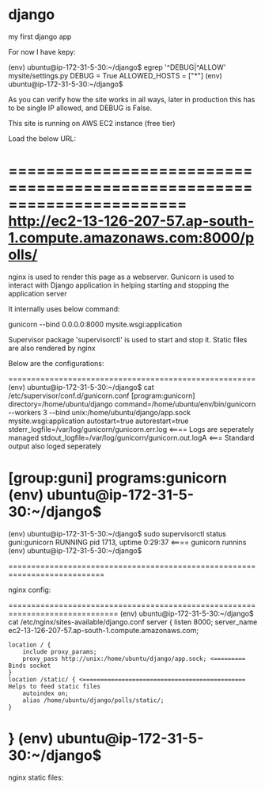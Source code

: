 # django
my first django app

For now I have kepy:

(env) ubuntu@ip-172-31-5-30:~/django$ egrep '^DEBUG|^ALLOW' mysite/settings.py
DEBUG = True
ALLOWED_HOSTS = ["*"]
(env) ubuntu@ip-172-31-5-30:~/django$


As you can verify how the site works in all ways, later in production this has to be single IP allowed, and DEBUG is False.


This site is running on AWS EC2 instance (free tier)

Load the below URL:

=======================================================================
http://ec2-13-126-207-57.ap-south-1.compute.amazonaws.com:8000/polls/
=======================================================================

nginx is used to render this page as a webserver.
Gunicorn is used to interact with Django application in helping starting and stopping the application server

It internally uses below command:

gunicorn --bind 0.0.0.0:8000 mysite.wsgi:application

Supervisor package 'supervisorctl' is used to start and stop it.
Static files are also rendered by nginx


Below are the configurations:

======================================================
(env) ubuntu@ip-172-31-5-30:~/django$ cat /etc/supervisor/conf.d/gunicorn.conf
[program:gunicorn]
directory=/home/ubuntu/django
command=/home/ubuntu/env/bin/gunicorn --workers 3 --bind unix:/home/ubuntu/django/app.sock mysite.wsgi:application
autostart=true
autorestart=true
stderr_logfile=/var/log/gunicorn/gunicorn.err.log <==== Logs are seperately managed
stdout_logfile=/var/log/gunicorn/gunicorn.out.logA <=== Standard output also loged seperately

[group:guni]
programs:gunicorn
(env) ubuntu@ip-172-31-5-30:~/django$
======================================================

(env) ubuntu@ip-172-31-5-30:~/django$ sudo supervisorctl status
guni:gunicorn                    RUNNING   pid 1713, uptime 0:29:37 <==== gunicorn runnins
(env) ubuntu@ip-172-31-5-30:~/django$ 


===========================================================================


nginx config:

==============================================================================
(env) ubuntu@ip-172-31-5-30:~/django$ cat /etc/nginx/sites-available/django.conf
server {
    listen 8000;
    server_name ec2-13-126-207-57.ap-south-1.compute.amazonaws.com;

    location / {
        include proxy_params;
        proxy_pass http://unix:/home/ubuntu/django/app.sock; <========= Binds socket
    }
    location /static/ { <============================================== Helps to feed static files
        autoindex on;
        alias /home/ubuntu/django/polls/static/;
    }
}
(env) ubuntu@ip-172-31-5-30:~/django$ 
===============================================================================



nginx static files:


